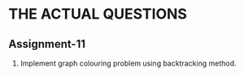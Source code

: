 # THE ACTUAL QUESTIONS

## Assignment-11

1. Implement graph colouring problem using backtracking method.

